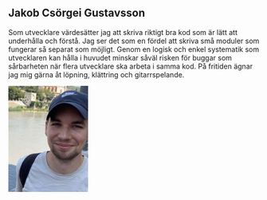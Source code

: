 ## Jakob Csörgei Gustavsson

Som utvecklare värdesätter jag att skriva riktigt bra kod som är lätt att underhålla och förstå. Jag ser det som en fördel att skriva små moduler som fungerar så separat som möjligt. Genom en logisk och enkel systematik som utvecklaren kan hålla i huvudet minskar såväl risken för buggar som sårbarheten när flera utvecklare ska arbeta i samma kod. På fritiden ägnar jag mig gärna åt löpning, klättring och gitarrspelande.

<img style="width:10rem" src="../assets/IMG_7438.jpeg"/>
